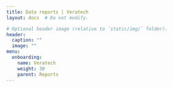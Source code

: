 ```yaml
---
title: Data reports | Veratech
layout: docs  # Do not modify.

# Optional header image (relative to `static/img/` folder).
header:
  caption: ""
  image: ""
menu:
  onboarding:
    name: Veratech
    weight: 30
    parent: Reports
---
```

